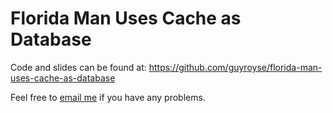 # Florida Man Uses Cache as Database

Code and slides can be found at:
https://github.com/guyroyse/florida-man-uses-cache-as-database

Feel free to [email me](mailto:guy@guy.dev) if you have any problems.
